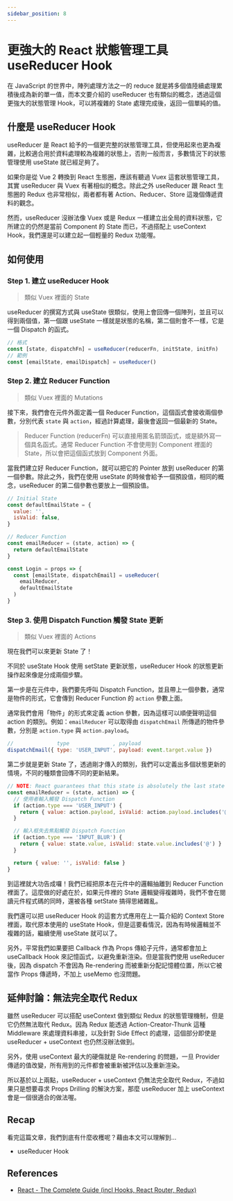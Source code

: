 ```yaml
---
sidebar_position: 8
---
```


# 更強大的 React 狀態管理工具 useReducer Hook

在 JavaScript 的世界中，陣列處理方法之一的 reduce 就是將多個值陸續處理累積後成為新的單一值，而本文要介紹的 useReducer 也有類似的概念，透過這個更強大的狀態管理 Hook，可以將複雜的 State 處理完成後，返回一個單純的值。

## 什麼是 useReducer Hook

useReducer 是 React 給予的一個更完整的狀態管理工具，但使用起來也更為複雜，比較適合用於資料處理較為複雜的狀態上，否則一般而言，多數情況下的狀態管理使用 useState 就已經足夠了。

如果你是從 Vue 2 轉換到 React 生態圈，應該有聽過 Vuex 這套狀態管理工具，其實 useReducer 與 Vuex 有著相似的概念。除此之外 useReducer 跟 React 生態圈的 Redux 也非常相似，兩者都有著 Action、Reducer、Store 這幾個傳遞資料的觀念。

然而，useReducer 沒辦法像 Vuex 或是 Redux 一樣建立出全局的資料狀態，它所建立的仍然是當前 Component 的 State 而已，不過搭配上 useContext Hook，我們還是可以建立起一個輕量的 Redux 功能喔。

## 如何使用

### Step 1. 建立 useReducer Hook

> 類似 Vuex 裡面的 State

useReducer 的撰寫方式與 useState 很類似，使用上會回傳一個陣列，並且可以得到兩個值，第一個跟 useState 一樣就是狀態的名稱，第二個則會不一樣，它是一個 Dispatch 的函式。

```jsx
// 格式
const [state, dispatchFn] = useReducer(reducerFn, initState, initFn)
// 範例
const [emailState, emailDispatch] = useReducer()
```

### Step 2. 建立 Reducer Function

> 類似 Vuex 裡面的 Mutations

接下來，我們會在元件外面定義一個 Reducer Function，這個函式會接收兩個參數，分別代表 `state` 與 `action`，經過計算處理，最後會返回一個最新的 State。

> Reducer Function (reducerFn) 可以直接用匿名箭頭函式，或是額外寫一個具名函式。通常 Reducer Function 不會使用到 Component 裡面的 State，所以會把這個函式放到 Component 外面。

當我們建立好 Reducer Function，就可以把它的 Pointer 放到 useReducer 的第一個參數。除此之外，我們在使用 useState 的時候會給予一個預設值，相同的概念，useReducer 的第二個參數也要放上一個預設值。

```jsx
// Initial State
const defaultEmailState = {
  value: '',
  isValid: false,
}

// Reducer Function
const emailReducer = (state, action) => {
  return defaultEmailState
}

const Login = props => {
  const [emailState, dispatchEmail] = useReducer(
    emailReducer,
    defaultEmailState
  )
}
```

### Step 3. 使用 Dispatch Function 觸發 State 更新

> 類似 Vuex 裡面的 Actions

現在我們可以來更新 State 了！

不同於 useState Hook 使用 setState 更新狀態，useReducer Hook 的狀態更新操作起來像是分成兩個步驟。

第一步是在元件中，我們要先呼叫 Dispatch Function，並且帶上一個參數，通常是物件的形式，它會傳到 Reducer Function 的 `action` 參數上面。

通常我們會用「物件」的形式來定義 action 參數，因為這樣可以順便聲明這個 action 的類別。例如：`emailReducer` 可以取得由 `dispatchEmail` 所傳遞的物件參數，分別是 `action.type` 與 `action.payload`。

```jsx
//              type              , payload
dispatchEmail({ type: 'USER_INPUT', payload: event.target.value })
```

第二步就是更新 State 了，透過剛才傳入的類別，我們可以定義出多個狀態更新的情境，不同的種類會回傳不同的更新結果。

```jsx
// NOTE: React guarantees that this state is absolutely the last state snapshot
const emailReducer = (state, action) => {
  // 使用者輸入觸發 Dispatch Function
  if (action.type === 'USER_INPUT') {
    return { value: action.payload, isValid: action.payload.includes('@') }
  }

  // 輸入框失去焦點觸發 Dispatch Function
  if (action.type === 'INPUT_BLUR') {
    return { value: state.value, isValid: state.value.includes('@') }
  }

  return { value: '', isValid: false }
}
```

到這裡就大功告成囉！我們已經把原本在元件中的邏輯抽離到 Reducer Function 裡面了。這麼做的好處在於，如果元件裡的 State 邏輯變得複雜時，我們不會在閱讀元件程式碼的同時，還被各種 setState 搞得思緒雜亂。

我們還可以把 useReducer Hook 的這套方式應用在上一篇介紹的 Context Store 裡面，取代原本使用的 useState Hook，但是這要看情況，因為有時候邏輯並不複雜的話，繼續使用 useState 就可以了。

另外，平常我們如果要把 Callback 作為 Props 傳給子元件，通常都會加上 useCallback Hook 來記憶函式，以避免重新渲染。但是當我們使用 useReducer 後，因為 dispatch 不會因為 Re-rendering 而被重新分配記憶體位置，所以它被當作 Props 傳遞時，不加上 useMemo 也沒問題。

## 延伸討論：無法完全取代 Redux

雖然 useReducer 可以搭配 useContext 做到類似 Redux 的狀態管理機制，但是它仍然無法取代 Redux。因為 Redux 能透過 Action-Creator-Thunk 這種 Middleware 來處理資料串接，以及針對 Side Effect 的處理，這個部分即使是 useReducer + useContext 也仍然沒辦法做到。

另外，使用 useContext 最大的硬傷就是 Re-rendering 的問題，一旦 Provider 傳遞的值改變，所有用到的元件都會被重新被評估以及重新渲染。

所以基於以上兩點，useReducer + useContext 仍無法完全取代 Redux，不過如果只是想要尋求 Props Drilling 的解決方案，那麼 useReducer 加上 useContext 會是一個很適合的做法喔。

## Recap

看完這篇文章，我們到底有什麼收穫呢？藉由本文可以理解到…

- useReducer Hook

## References

- [React - The Complete Guide (incl Hooks, React Router, Redux)](https://www.udemy.com/course/react-the-complete-guide-incl-redux/)
